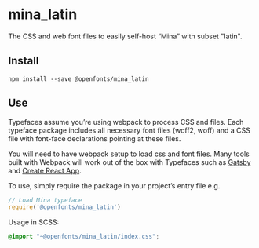 
# mina_latin

The CSS and web font files to easily self-host “Mina” with subset "latin".

## Install

`npm install --save @openfonts/mina_latin`

## Use

Typefaces assume you’re using webpack to process CSS and files. Each typeface
package includes all necessary font files (woff2, woff) and a CSS file with
font-face declarations pointing at these files.

You will need to have webpack setup to load css and font files. Many tools built
with Webpack will work out of the box with Typefaces such as [Gatsby](https://github.com/gatsbyjs/gatsby)
and [Create React App](https://github.com/facebookincubator/create-react-app).

To use, simply require the package in your project’s entry file e.g.

```javascript
// Load Mina typeface
require('@openfonts/mina_latin')
```

Usage in SCSS:
```scss
@import "~@openfonts/mina_latin/index.css";
```
